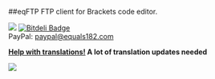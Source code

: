 ##eqFTP
FTP client for Brackets code editor.

[![](http://api.flattr.com/button/flattr-badge-large.png)](http://flattr.com/thing/3912923/Equals182eqFTP-on-GitHub) [![Bitdeli Badge](https://d2weczhvl823v0.cloudfront.net/Equals182/eqftp/trend.png)](https://bitdeli.com/free "Bitdeli Badge")  
PayPal: paypal@equals182.com

**[Help with translations!](http://equals182.github.io/eqFTP/#how-can-i-help-this-project) A lot of translation updates needed**

[![](https://raw.githubusercontent.com/Equals182/Equals182.github.io/master/eqFTP-card.png)](http://equals182.github.io/eqFTP/)
